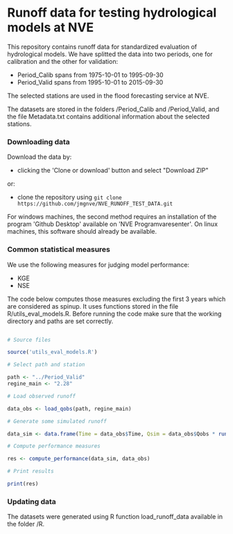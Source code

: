 Runoff data for testing hydrological models at NVE
==================================================

This repository contains runoff data for standardized evaluation of hydrological models. We have splitted the data into two periods, one for calibration and the other for validation:

* Period_Calib spans from 1975-10-01 to 1995-09-30
* Period_Valid spans from 1995-10-01 to 2015-09-30

The selected stations are used in the flood forecasting service at NVE.

The datasets are stored in the folders /Period_Calib and /Period_Valid, and the file Metadata.txt contains additional information about the selected stations.

### Downloading data

Download the data by:

* clicking the 'Clone or download' button and select "Download ZIP"

or:

* clone the repository using `git clone https://github.com/jmgnve/NVE_RUNOFF_TEST_DATA.git`

For windows machines, the second method requires an installation of the program 'Github Desktop' available on 'NVE Programvaresenter'. On linux machines, this software should already be available.

### Common statistical measures

We use the following measures for judging model performance:

* KGE
* NSE

The code below computes those measures excluding the first 3 years which are considered as spinup. It uses functions stored in the file R/utils_eval_models.R. Before running the code make sure that the working directory and paths are set correctly.

```R

# Source files

source('utils_eval_models.R')

# Select path and station

path <- "../Period_Valid"
regine_main <- "2.28"

# Load observed runoff

data_obs <- load_qobs(path, regine_main)

# Generate some simulated runoff

data_sim <- data.frame(Time = data_obs$Time, Qsim = data_obs$Qobs * runif(length(data_obs$Qobs), min = 0.8, max = 1.2))

# Compute performance measures

res <- compute_performance(data_sim, data_obs)

# Print results

print(res)

```

### Updating data

The datasets were generated using R function load_runoff_data available in the folder /R.
